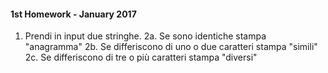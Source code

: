 #### 1st Homework - January 2017

1. Prendi in input due stringhe.
2a. Se sono identiche stampa "anagramma"
2b. Se differiscono di uno o due caratteri stampa "simili"
2c. Se differiscono di tre o più caratteri stampa "diversi"
